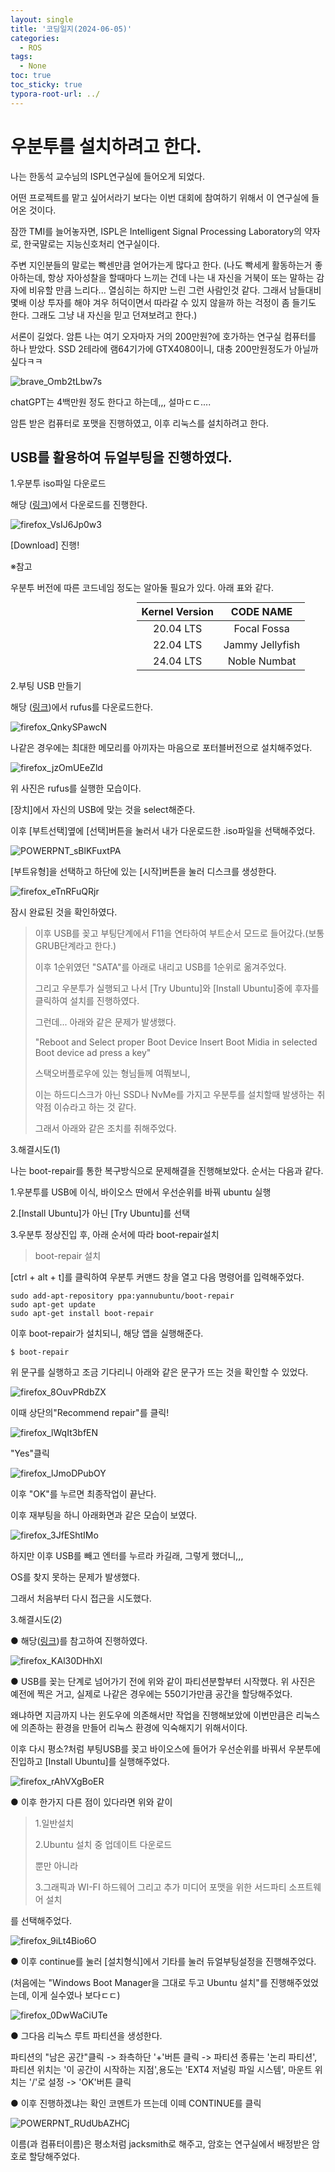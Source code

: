```yaml
---
layout: single
title: '코딩일지(2024-06-05)'
categories:
  - ROS
tags:
  - None
toc: true
toc_sticky: true
typora-root-url: ../
---
```








# 우분투를 설치하려고 한다.

나는 한동석 교수님의 ISPL연구실에 들어오게 되었다.

어떤 프로젝트를 맡고 싶어서라기 보다는 이번 대회에 참여하기 위해서 이 연구실에 들어온 것이다.

잠깐 TMI를 늘어놓자면, ISPL은 Intelligent Signal Processing Laboratory의 약자로, 한국말로는 지능신호처리 연구실이다.

주변 지인분들의 말로는 빡센만큼 얻어가는게 많다고 한다. (나도 빡세게 활동하는거 좋아하는데, 항상 자아성찰을 할때마다 느끼는 건데 나는 내 자신을 거북이 또는 말하는 감자에 비유할 만큼 느리다... 열심히는 하지만 느린 그런 사람인것 같다. 그래서 남들대비 몇배 이상 투자를 해야 겨우 허덕이면서 따라갈 수 있지 않을까 하는 걱정이 좀 들기도 한다. 그래도 그냥 내 자신을 믿고 던져보려고 한다.)

서론이 길었다. 암튼 나는 여기 오자마자 거의 200만원?에 호가하는 연구실 컴퓨터를 하나 받았다. SSD 2테라에 램64기가에 GTX4080이니, 대충 200만원정도가 아닐까 싶다ㅋㅋ

![brave_Omb2tLbw7s](/images/2024-06-05-codinglog(107)/brave_Omb2tLbw7s.webp)

chatGPT는 4백만원 정도 한다고 하는데,,, 설마ㄷㄷ....

암튼 받은 컴퓨터로 포맷을 진행하였고, 이후 리눅스를 설치하려고 한다.

## USB를 활용하여 듀얼부팅을 진행하였다.

1.우분투 iso파일 다운로드

해당 ([링크](https://releases.ubuntu.com/jammy/))에서 다운로드를 진행한다.

![firefox_VsIJ6Jp0w3](/images/2024-06-05-codinglog(107)/firefox_VsIJ6Jp0w3.webp)

[Download] 진행!



※참고

우분투 버전에 따른 코드네임 정도는 알아둘 필요가 있다. 아래 표와 같다.

<table style="border:1px; width:90%; margin: 0px 40%;" align="center">
    <thead>
        <tr>
          <th style="text-align: center">Kernel Version</th>
          <th style="text-align: center">CODE NAME</th>
        </tr>
    </thead>
      <td style="text-align: center">20.04 LTS</td>
      <td style="text-align: center">Focal Fossa</td>
    <tr>
      <td style="text-align: center">22.04 LTS</td>
      <td style="text-align: center">Jammy Jellyfish</td>
    </tr>
    <tr>
      <td style="text-align: center">24.04 LTS</td>
      <td style="text-align: center">Noble Numbat</td>
    </tr>
  </table>

2.부팅 USB 만들기

해당 ([링크](https://rufus.ie/downloads/))에서 rufus를 다운로드한다.

![firefox_QnkySPawcN](/images/2024-06-05-codinglog(107)/firefox_QnkySPawcN.webp)

나같은 경우에는 최대한 메모리를 아끼자는 마음으로 포터블버전으로 설치해주었다.

![firefox_jzOmUEeZld](/images/2024-06-05-codinglog(107)/firefox_jzOmUEeZld.webp)

위 사진은 rufus를 실행한 모습이다.

[장치]에서 자신의 USB에 맞는 것을 select해준다.

이후 [부트선택]옆에 [선택]버튼을 눌러서 내가 다운로드한 .iso파일을 선택해주었다.

![POWERPNT_sBlKFuxtPA](/images/2024-06-05-codinglog(107)/POWERPNT_sBlKFuxtPA.webp)

[부트유형]을 선택하고 하단에 있는 [시작]버튼을 눌러 디스크를 생성한다.

![firefox_eTnRFuQRjr](/images/2024-06-05-codinglog(107)/firefox_eTnRFuQRjr.webp)

잠시 완료된 것을 확인하였다.

> 이후 USB를 꽂고 부팅단계에서 F11을 연타하여 부트순서 모드로 들어갔다.(보통 GRUB단계라고 한다.)
>
> 이후 1순위였던 "SATA"를 아래로 내리고 USB를 1순위로 옮겨주었다.
>
> 그리고 우분투가 실행되고 나서 [Try Ubuntu]와 [Install Ubuntu]중에 후자를 클릭하여 설치를 진행하였다.
>
> 그런데... 아래와 같은 문제가 발생했다.
>
> "Reboot and Select proper Boot Device Insert Boot Midia in selected Boot device ad press a key"
>
> 스택오버플로우에 있는 형님들께 여쭤보니,
>
> 이는 하드디스크가 아닌 SSD나 NvMe를 가지고 우분투를 설치할때 발생하는 취약점 이슈라고 하는 것 같다.
>
> 그래서 아래와 같은 조치를 취해주었다.



3.해결시도(1)

나는 boot-repair를 통한 복구방식으로 문제해결을 진행해보았다. 순서는 다음과 같다.

1.우분투를 USB에 이식, 바이오스 딴에서 우선순위를 바꿔 ubuntu 실행

2.[Install Ubuntu]가 아닌 [Try Ubuntu]를 선택

3.우분투 정상진입 후, 아래 순서에 따라 boot-repair설치



> boot-repair 설치

[ctrl + alt + t]를 클릭하여 우분투 커맨드 창을 열고 다음 명령어를 입력해주었다.

```shell
sudo add-apt-repository ppa:yannubuntu/boot-repair 
sudo apt-get update
sudo apt-get install boot-repair
```

이후 boot-repair가 설치되니, 해당 앱을 실행해준다.

```shell
$ boot-repair
```

위 문구를 실행하고 조금 기다리니 아래와 같은 문구가 뜨는 것을 확인할 수 있었다.

![firefox_8OuvPRdbZX](/images/2024-06-05-codinglog(107)/firefox_8OuvPRdbZX.webp)

이때 상단의"Recommend repair"를 클릭!

![firefox_lWqIt3bfEN](/images/2024-06-05-codinglog(107)/firefox_lWqIt3bfEN.webp)

"Yes"클릭

![firefox_lJmoDPubOY](/images/2024-06-05-codinglog(107)/firefox_lJmoDPubOY.webp)

이후 "OK"를 누르면 최종작업이 끝난다.

이후 재부팅을 하니 아래화면과 같은 모습이 보였다.

![firefox_3JfEShtIMo](/images/2024-06-05-codinglog(107)/firefox_3JfEShtIMo.webp)

하지만 이후 USB를 빼고 엔터를 누르라 카길래, 그렇게 했더니,,,

OS를 찾지 못하는 문제가 발생했다.

그래서 처음부터 다시 접근을 시도했다.



3.해결시도(2)

● 해당([링크](https://velog.io/@whattsup_kim/Linux-%EC%9C%88%EB%8F%84%EC%9A%B0-%EB%A6%AC%EB%88%85%EC%8A%A4%EC%9A%B0%EB%B6%84%ED%88%AC-%EB%93%80%EC%96%BC%EB%B6%80%ED%8C%85-%EC%84%B8%ED%8C%85%ED%95%98%EA%B8%B0))를 참고하여 진행하였다.

![firefox_KAl30DHhXl](/images/2024-06-05-codinglog(107)/firefox_KAl30DHhXl.webp)

● USB를 꽂는 단계로 넘어가기 전에 위와 같이 파티션분할부터 시작했다. 위 사진은 예전에 찍은 거고, 실제로 나같은 경우에는 550기가만큼 공간을 할당해주었다.

왜냐하면 지금까지 나는 윈도우에 의존해서만 작업을 진행해보았에 이번만큼은 리눅스에 의존하는 환경을 만들어 리눅스 환경에 익숙해지기 위해서이다.

이후 다시 평소?처럼 부팅USB를  꽂고 바이오스에 들어가 우선순위를 바꿔서 우분투에 진입하고 [Install Ubuntu]를 실행해주었다.

![firefox_rAhVXgBoER](/images/2024-06-05-codinglog(107)/firefox_rAhVXgBoER.webp)

● 이후 한가지 다른 점이 있다라면 위와 같이

> 1.일반설치
>
> 2.Ubuntu 설치 중 업데이트 다운로드
>
> 뿐만 아니라
>
> 3.그래픽과 WI-FI 하드웨어 그리고 추가 미디어 포맷을 위한 서드파티 소프트웨어 설치

를 선택해주었다.

![firefox_9iLt4Bio6O](/images/2024-06-05-codinglog(107)/firefox_9iLt4Bio6O.webp)

● 이후 continue를 눌러 [설치형식]에서 기타를 눌러 듀얼부팅설정을 진행해주었다.

(처음에는 "Windows Boot Manager을 그대로 두고 Ubuntu 설치"를 진행해주었었는데, 이게 실수였나 보다ㄷㄷ)

![firefox_0DwWaCiUTe](/images/2024-06-05-codinglog(107)/firefox_0DwWaCiUTe.webp)

● 그다음 리눅스 루트 파티션을 생성한다. 

파티션의 "남은 공간"클릭 -> 좌측하단 '+'버튼 클릭 -> 파티션 종류는 '논리 파티션', 파티션 위치는 '이 공간이 시작하는 지점',용도는 'EXT4 저널링 파일 시스템', 마운트 위치는 '/'로 설정 -> 'OK'버튼 클릭

● 이후 진행하겠냐는 확인 코멘트가 뜨는데 이떼 CONTINUE를 클릭

![POWERPNT_RUdUbAZHCj](/images/2024-06-05-codinglog(107)/POWERPNT_RUdUbAZHCj.webp)

이름(과 컴퓨터이름)은 평소처럼 jacksmith로 해주고, 암호는 연구실에서 배정받은 암호로 할당해주었다.

